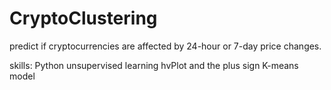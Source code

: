 # CryptoClustering
predict if cryptocurrencies are affected by 24-hour or 7-day price changes.

skills:
Python
unsupervised learning
hvPlot and the plus sign
K-means model 